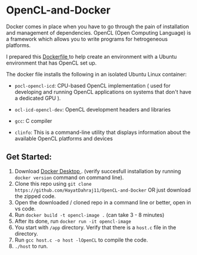 # OpenCL-and-Docker

Docker comes in place when you have to go through the pain of installation and management of dependencies.
OpenCL (Open Computing Language) is a framework which allows you to write programs for hetrogeneous platforms.

I prepared this <a href = "https://github.com/Umar-Waseem/OpenCL-and-Docker/blob/main/dockerfile" > Dockerfile </a> to help create an environment with a Ubuntu environment that has OpenCL set up.

The docker file installs the following in an isolated Ubuntu Linux container:
- `pocl-opencl-icd`: CPU-based OpenCL implementation ( used for developing and running OpenCL applications on systems that don't have a dedicated GPU ).

- `ocl-icd-opencl-dev`: OpenCL development headers and libraries

- `gcc`: C compiler

- `clinfo`: This is a command-line utility that displays information about the available OpenCL platforms and devices 

## Get Started:

1. Download <a href = "https://www.docker.com/products/docker-desktop/" > Docker Desktop </a>. (verify succesfull installation by running `docker version` command on command line).
2. Clone this repo using `git clone https://github.com/HayatDahraj11/OpenCL-and-Docker` OR just download the zipped code.
3. Open the downloaded / cloned repo in a command line or better, open in vs code.
4. Run `docker build -t opencl-image .` (can take 3 - 8 minutes)
5. After its done, run `docker run -it opencl-image`
6. You start with `/app` directory. Verify that there is a `host.c` file in the directory.
7. Run `gcc host.c -o host -lOpenCL` to compile the code.
8. `./host` to run.

